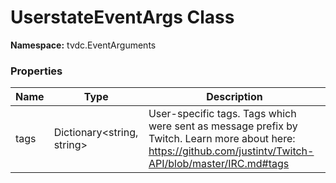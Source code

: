 # UserstateEventArgs Class

**Namespace:** tvdc.EventArguments

### Properties
Name|Type|Description
----|----|-----------
tags|Dictionary<string, string>|User-specific tags. Tags which were sent as message prefix by Twitch. Learn more about here: https://github.com/justintv/Twitch-API/blob/master/IRC.md#tags
